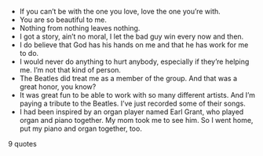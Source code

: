  - If you can’t be with the one you love, love the one you’re with.
 - You are so beautiful to me.
 - Nothing from nothing leaves nothing.
 - I got a story, ain’t no moral, I let the bad guy win every now and then.
 - I do believe that God has his hands on me and that he has work for me to do.
 - I would never do anything to hurt anybody, especially if they’re helping me. I’m not that kind of person.
 - The Beatles did treat me as a member of the group. And that was a great honor, you know?
 - It was great fun to be able to work with so many different artists. And I’m paying a tribute to the Beatles. I’ve just recorded some of their songs.
 - I had been inspired by an organ player named Earl Grant, who played organ and piano together. My mom took me to see him. So I went home, put my piano and organ together, too.

9 quotes